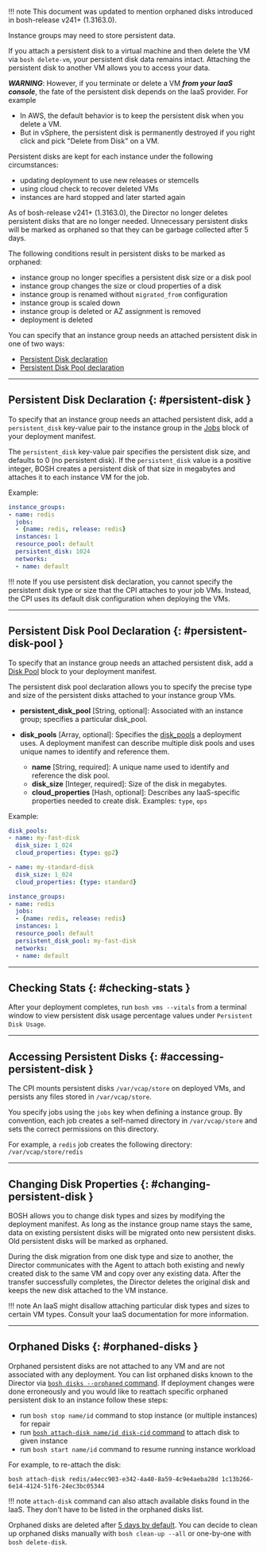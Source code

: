 !!! note
    This document was updated to mention orphaned disks introduced in bosh-release v241+ (1.3163.0).

Instance groups may need to store persistent data.

If you attach a persistent disk to a virtual machine and then delete the VM via `bosh delete-vm`, your
persistent disk data remains intact. Attaching the persistent disk to another VM allows you to access your data.

***WARNING***: However, if you terminate or delete a VM ***from your IaaS console***, the fate of the persistent
disk depends on the IaaS provider.  For example 
* In AWS, the default behavior is to keep the persistent disk when you delete a VM.
* But in vSphere, the persistent disk is permanently destroyed if you right click and pick "Delete from Disk" on a VM.

Persistent disks are kept for each instance under the following circumstances:

* updating deployment to use new releases or stemcells
* using cloud check to recover deleted VMs
* instances are hard stopped and later started again

As of bosh-release v241+ (1.3163.0), the Director no longer deletes persistent disks that are no longer needed. Unnecessary persistent disks will be marked as orphaned so that they can be garbage collected after 5 days.

The following conditions result in persistent disks to be marked as orphaned:

* instance group no longer specifies a persistent disk size or a disk pool
* instance group changes the size or cloud properties of a disk
* instance group is renamed without `migrated_from` configuration
* instance group is scaled down
* instance group is deleted or AZ assignment is removed
* deployment is deleted

You can specify that an instance group needs an attached persistent disk in one of two ways:

* [Persistent Disk declaration](#persistent-disk)
* [Persistent Disk Pool declaration](#persistent-disk-pool)

---
## Persistent Disk Declaration {: #persistent-disk }

To specify that an instance group needs an attached persistent disk, add a `persistent_disk` key-value pair to the instance group in the [Jobs](deployment-manifest.md#jobs) block of your deployment manifest.

The `persistent_disk` key-value pair specifies the persistent disk size, and defaults to 0 (no persistent disk). If the `persistent_disk` value is a positive integer, BOSH creates a persistent disk of that size in megabytes and attaches it to each instance VM for the job.

Example:

```yaml
instance_groups:
- name: redis
  jobs:
  - {name: redis, release: redis}
  instances: 1
  resource_pool: default
  persistent_disk: 1024
  networks:
  - name: default
```

!!! note
    If you use persistent disk declaration, you cannot specify the persistent disk type or size that the CPI attaches to your job VMs. Instead, the CPI uses its default disk configuration when deploying the VMs.

---
## Persistent Disk Pool Declaration {: #persistent-disk-pool }

To specify that an instance group needs an attached persistent disk, add a [Disk Pool](deployment-manifest.md#disk-pools) block to your deployment manifest.

The persistent disk pool declaration allows you to specify the precise type and size of the persistent disks attached to your instance group VMs.

* **persistent\_disk_pool** [String, optional]: Associated with an instance group; specifies a particular disk_pool.

* **disk_pools** [Array, optional]: Specifies the [disk_pools](terminology.md#disk-pool) a deployment uses. A deployment manifest can describe multiple disk pools and uses unique names to identify and reference them.

    * **name** [String, required]: A unique name used to identify and reference the disk pool.
    * **disk_size** [Integer, required]: Size of the disk in megabytes.
    * **cloud_properties** [Hash, optional]: Describes any IaaS-specific properties needed to create disk. Examples: `type`, `ops`

Example:

```yaml
disk_pools:
- name: my-fast-disk
  disk_size: 1_024
  cloud_properties: {type: gp2}

- name: my-standard-disk
  disk_size: 1_024
  cloud_properties: {type: standard}

instance_groups:
- name: redis
  jobs:
  - {name: redis, release: redis}
  instances: 1
  resource_pool: default
  persistent_disk_pool: my-fast-disk
  networks:
  - name: default
```

---
## Checking Stats {: #checking-stats }

After your deployment completes, run `bosh vms --vitals` from a terminal window to view persistent disk usage percentage values under `Persistent Disk Usage`.

---
## Accessing Persistent Disks {: #accessing-persistent-disk }

The CPI mounts persistent disks `/var/vcap/store` on deployed VMs, and persists any files stored in `/var/vcap/store`.

You specify jobs using the `jobs` key when defining a instance group. By convention, each job creates a self-named directory in `/var/vcap/store` and sets the correct permissions on this directory.

For example, a `redis` job creates the following directory: `/var/vcap/store/redis`

---
## Changing Disk Properties {: #changing-persistent-disk }

BOSH allows you to change disk types and sizes by modifying the deployment manifest. As long as the instance group name stays the same, data on existing persistent disks will be migrated onto new persistent disks. Old persistent disks will be marked as orphaned.

During the disk migration from one disk type and size to another, the Director communicates with the Agent to attach both existing and newly created disk to the same VM and copy over any existing data. After the transfer successfully completes, the Director deletes the original disk and keeps the new disk attached to the VM instance.

!!! note
    An IaaS might disallow attaching particular disk types and sizes to certain VM types. Consult your IaaS documentation for more information.

---
## Orphaned Disks {: #orphaned-disks }

Orphaned persistent disks are not attached to any VM and are not associated with any deployment. You can list orphaned disks known to the Director via [`bosh disks --orphaned` command](sysadmin-commands.md#disks). If deployment changes were done erroneously and you would like to reattach specific orphaned persistent disk to an instance follow these steps:

- run `bosh stop name/id` command to stop instance (or multiple instances) for repair
- run [`bosh attach-disk name/id disk-cid` command](sysadmin-commands.md#disks) to attach disk to given instance
- run `bosh start name/id` command to resume running instance workload

For example, to re-attach the disk:

`bosh attach-disk redis/a4ecc903-e342-4a40-8a59-4c9e4aeba28d 1c13b266-6e14-4124-51f6-24ec3bc05344`

!!! note
    `attach-disk` command can also attach available disks found in the IaaS. They don't have to be listed in the orphaned disks list.

Orphaned disks are deleted after [5 days by default](https://bosh.io/jobs/director?source=github.com/cloudfoundry/bosh#p=director.disks). You can decide to clean up orphaned disks manually with `bosh clean-up --all` or one-by-one with `bosh delete-disk`.
